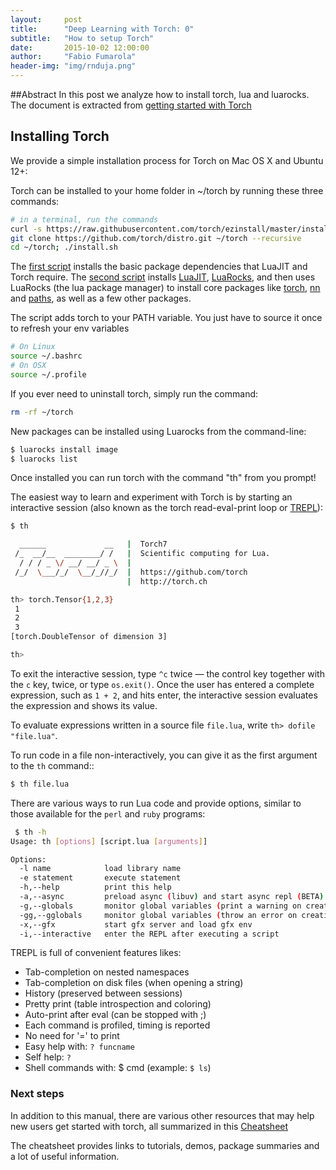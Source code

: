 ```yaml
---
layout:     post
title:      "Deep Learning with Torch: 0"
subtitle:   "How to setup Torch"
date:       2015-10-02 12:00:00
author:     "Fabio Fumarola"
header-img: "img/rnduja.png"
---
```



##Abstract
In this post we analyze how to install torch, lua and luarocks. The document is extracted from [getting started with Torch](http://torch.ch/docs/getting-started.html)

## Installing Torch

We provide a simple installation process for Torch on Mac OS X and Ubuntu 12+:

Torch can be installed to your home folder in ~/torch by running these three commands:

```bash
# in a terminal, run the commands
curl -s https://raw.githubusercontent.com/torch/ezinstall/master/install-deps | bash
git clone https://github.com/torch/distro.git ~/torch --recursive
cd ~/torch; ./install.sh
```

The [first script](https://raw.githubusercontent.com/torch/ezinstall/master/install-deps)
installs the basic package dependencies that LuaJIT and Torch require.
The [second script](https://raw.githubusercontent.com/torch/distro/master/install.sh)
installs [LuaJIT](http://luajit.org/luajit.html), [LuaRocks](http://luarocks.org/),
and then uses LuaRocks (the lua package manager) to install core packages like
[torch](https://github.com/torch/torch7/blob/master/README.md),
[nn](https://github.com/torch/nn/blob/master/README.md) and
[paths](https://github.com/torch/paths/blob/master/README.md), as well as a few other packages.

The script adds torch to your PATH variable. You just have to source it once to refresh your env variables

```bash
# On Linux
source ~/.bashrc
# On OSX
source ~/.profile
```

If you ever need to uninstall torch, simply run the command:

```bash
rm -rf ~/torch
```

New packages can be installed using Luarocks from the command-line:

```bash
$ luarocks install image
$ luarocks list
```

Once installed you can run torch with the command "th" from you prompt!

The easiest way to learn and experiment with Torch is by starting an
interactive session (also known as the torch read-eval-print loop or [TREPL](https://github.com/torch/trepl/blob/master/README.md)):

```bash
$ th

  ______             __   |  Torch7                                   
 /_  __/__  ________/ /   |  Scientific computing for Lua.         
  / / / _ \/ __/ __/ _ \  |                                           
 /_/  \___/_/  \__/_//_/  |  https://github.com/torch   
                          |  http://torch.ch            

th> torch.Tensor{1,2,3}
 1
 2
 3
[torch.DoubleTensor of dimension 3]

th>
```

To exit the interactive session, type `^c` twice — the control key
together with the `c` key, twice, or type `os.exit()`.
Once the user has entered a complete expression, such as ``1 + 2``, and
hits enter, the interactive session evaluates the expression and shows
its value.

To evaluate expressions written in a source file `file.lua`, write
`th> dofile "file.lua"`.

To run code in a file non-interactively, you can give it as the first
argument to the `th` command::

```bash
$ th file.lua
```

There are various ways to run Lua code and provide options, similar to
those available for the ``perl`` and ``ruby`` programs:

```bash
 $ th -h
Usage: th [options] [script.lua [arguments]]

Options:
  -l name            load library name
  -e statement       execute statement
  -h,--help          print this help
  -a,--async         preload async (libuv) and start async repl (BETA)
  -g,--globals       monitor global variables (print a warning on creation/access)
  -gg,--gglobals     monitor global variables (throw an error on creation/access)
  -x,--gfx           start gfx server and load gfx env
  -i,--interactive   enter the REPL after executing a script
```

TREPL is full of convenient features likes:

* Tab-completion on nested namespaces
* Tab-completion on disk files (when opening a string)
* History (preserved between sessions)
* Pretty print (table introspection and coloring)
* Auto-print after eval (can be stopped with ;)
* Each command is profiled, timing is reported
* No need for '=' to print
* Easy help with: `? funcname`
* Self help: `?`
* Shell commands with: $ cmd (example: `$ ls`)

### Next steps

In addition to this manual, there are various other resources that may
help new users get started with torch, all summarized in this [Cheatsheet](https://github.com/torch/torch7/wiki/Cheatsheet)

The cheatsheet provides links to tutorials, demos, package summaries and a lot of useful information.
